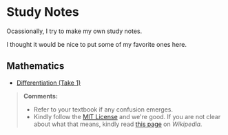 # Study Notes

Ocassionally, I try to make my own study notes.

I thought it would be nice to put some of my favorite ones here.

## Mathematics

* [Differentiation (Take 1)](https://drive.google.com/file/d/1SBiW44xwwMrXmhFQuc7wo4zar8mp5IiA/view?usp=drivesdk)

> **Comments:**
> - Refer to your textbook if any confusion emerges.
> - Kindly follow the [MIT License](license.md) and we're good. If you are not clear about what that means, kindly read [this page](https://en.m.wikipedia.org/wiki/MIT_License) on *Wikipedia.*
